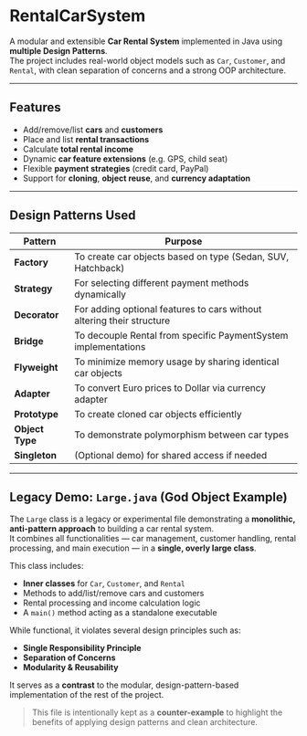 # RentalCarSystem

A modular and extensible **Car Rental System** implemented in Java using **multiple Design Patterns**.  
The project includes real-world object models such as `Car`, `Customer`, and `Rental`, with clean separation of concerns and a strong OOP architecture.

---

## Features

- Add/remove/list **cars** and **customers**
- Place and list **rental transactions**
- Calculate **total rental income**
- Dynamic **car feature extensions** (e.g. GPS, child seat)
- Flexible **payment strategies** (credit card, PayPal)
- Support for **cloning**, **object reuse**, and **currency adaptation**

---

## Design Patterns Used

| Pattern        | Purpose |
|----------------|---------|
| **Factory**    | To create car objects based on type (Sedan, SUV, Hatchback) |
| **Strategy**   | For selecting different payment methods dynamically |
| **Decorator**  | For adding optional features to cars without altering their structure |
| **Bridge**     | To decouple Rental from specific PaymentSystem implementations |
| **Flyweight**  | To minimize memory usage by sharing identical car objects |
| **Adapter**    | To convert Euro prices to Dollar via currency adapter |
| **Prototype**  | To create cloned car objects efficiently |
| **Object Type**| To demonstrate polymorphism between car types |
| **Singleton**  | (Optional demo) for shared access if needed |

---

## Legacy Demo: `Large.java` (God Object Example)

The `Large` class is a legacy or experimental file demonstrating a **monolithic, anti-pattern approach** to building a car rental system.  
It combines all functionalities — car management, customer handling, rental processing, and main execution — in a **single, overly large class**.

This class includes:
- **Inner classes** for `Car`, `Customer`, and `Rental`
- Methods to add/list/remove cars and customers
- Rental processing and income calculation logic
- A `main()` method acting as a standalone executable

While functional, it violates several design principles such as:
- **Single Responsibility Principle**
- **Separation of Concerns**
- **Modularity & Reusability**

It serves as a **contrast** to the modular, design-pattern-based implementation of the rest of the project.

> This file is intentionally kept as a **counter-example** to highlight the benefits of applying design patterns and clean architecture.
